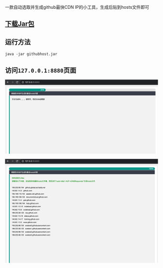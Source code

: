 一款自动选取并生成github最快CDN IP的小工具，生成后贴到hosts文件即可

## [下载Jar包]()

## 运行方法
```shell script
java -jar githubhost.jar
```

## 访问`127.0.0.1:8880`页面
![1](images/1.png)

![2](images/2.png)
